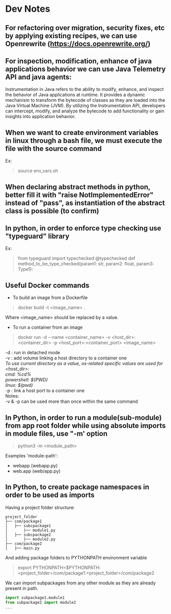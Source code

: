 # Dev Notes

## For refactoring over migration, security fixes, etc by applying existing recipes, we can use Openrewrite (https://docs.openrewrite.org/)

## For inspection, modification, enhance of java applications behavior we can use Java Telemetry API and java agents:

Instrumentation in Java refers to the ability to modify, enhance, and inspect the behavior of Java applications at runtime. 
It provides a dynamic mechanism to transform the bytecode of classes as they are loaded into the Java Virtual Machine (JVM). 
By utilizing the Instrumentation API, developers can intercept, modify, and analyze the bytecode to add functionality or gain insights into application behavior.

## When we want to create environment variables in linux through a bash file, we must execute the file with the source command

Ex:
> source env_vars.sh

## When declaring abstract methods in python, better fill it with "raise NotImplementedError" instead of "pass", as instantiation of the abstract class is possible (to confirm)

## In python, in order to enforce type checking use "typeguard" library

Ex:
> from typeguard import typechecked
> @typechecked
>    def method_to_be_type_checked(param1: str, param2: float, param3: Type1):

## Useful Docker commands

- To build an image from a Dockerfile

> docker build -t <image_name> .

Where <image_name> should be replaced by a value.

- To run a container from an image

> docker run -d --name <container_name> -v <host_dir>:<container_dir> -p <host_port>:<container_port> <image_name>

-d : run in detached mode  
-v : add volume linking a host directory to a container one  
*To use current directory as a value, os-related specific values are used for <host_dir>:  
cmd: %cd%  
powershell: ${PWD}  
linux: $(pwd)*  
-p : link a host port to a container one  
Notes:  
-v & -p can be used more than once within the same command  

## In Python, in order to run a module(sub-module) from app root folder while using absolute imports in module files, use "-m' option

> python3 -m <module_path>

Examples 'module-path':
- webapp (webapp.py)
- web.app (web/app.py)

## In Python, to create package namespaces in order to be used as imports

Having a project folder structure:

```
project_folder
├── com/package1
│   ├── subcpackage1
│       ├── module1.py
│   ├── subcpackage2
│       ├── module2.py
├── com/package2
│   ├── main.py
```

And adding package folders to PYTHONPATH environment variable

> export PYTHONPATH=$PYTHONPATH:<project_folder>/com/package1:<project_folder>/com/package2

We can import subpackages from any other module as they are already present in path.

```python
import subpackage1.module1
from subpackage2 import module2
...
```
